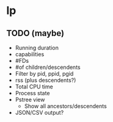 # lp

## TODO (maybe)

* Running duration
* capabilities
* #FDs
* #of children/descendents
* Filter by pid, ppid, pgid
* rss (plus descendents?)
* Total CPU time
* Process state
* Pstree view
  - Show all ancestors/descendents
* JSON/CSV output?
